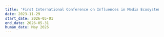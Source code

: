 ```yaml
---
title: 'First International Conference on Influences in Media Ecosystems & 4. Consortium Meeting (CN-2+WS-5)'
date: 2023-11-29
start_date: 2026-05-01
end_date: 2026-05-31
human_date: May 2026
---
```

